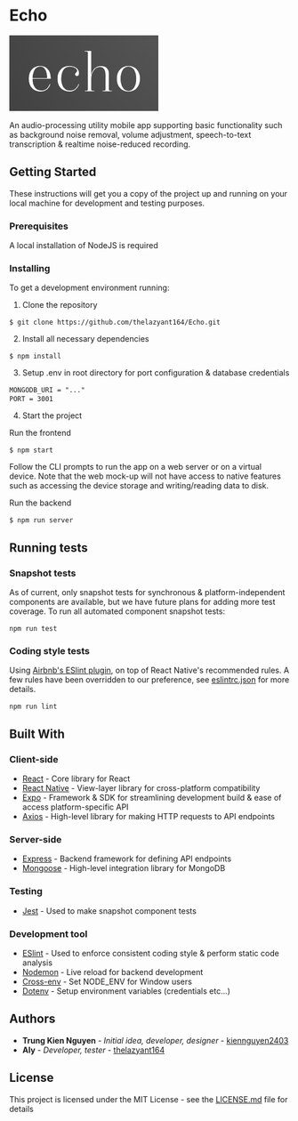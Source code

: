 # Echo

!["Echo" logo](assets/logo.png)

An audio-processing utility mobile app supporting basic functionality such as background noise removal, volume adjustment, speech-to-text transcription & realtime noise-reduced recording.

## Getting Started

These instructions will get you a copy of the project up and running on your local machine for development and testing purposes.

### Prerequisites

A local installation of NodeJS is required

### Installing

To get a development environment running:

1. Clone the repository

```
$ git clone https://github.com/thelazyant164/Echo.git
```

2. Install all necessary dependencies

```
$ npm install
```

3. Setup .env in root directory for port configuration & database credentials

```
MONGODB_URI = "..."
PORT = 3001
```

4. Start the project

Run the frontend

```
$ npm start
```

Follow the CLI prompts to run the app on a web server or on a virtual device. Note that the web mock-up will not have access to native features such as accessing the device storage and writing/reading data to disk.

Run the backend

```
$ npm run server
```

## Running tests

### Snapshot tests

As of current, only snapshot tests for synchronous & platform-independent components are available, but we have future plans for adding more test coverage.
To run all automated component snapshot tests:

```
npm run test
```

### Coding style tests

Using [Airbnb's ESlint plugin](https://github.com/airbnb/javascript), on top of React Native's recommended rules. A few rules have been overridden to our preference, see [eslintrc.json](https://github.com/thelazyant164/Echo/blob/master/.eslintrc.json) for more details.

```
npm run lint
```

## Built With

### Client-side

* [React](https://reactjs.org/docs/getting-started.html) - Core library for React
* [React Native](https://reactnative.dev/) - View-layer library for cross-platform compatibility
* [Expo](https://docs.expo.dev/) - Framework & SDK for streamlining development build & ease of access platform-specific API
* [Axios](https://docs.expo.dev/) - High-level library for making HTTP requests to API endpoints

### Server-side

* [Express](http://expressjs.com/en/4x/api.html) - Backend framework for defining API endpoints
* [Mongoose](https://mongoosejs.com/docs/guide.html) - High-level integration library for MongoDB

### Testing

* [Jest](https://jestjs.io/docs/getting-started) - Used to make snapshot component tests

### Development tool

* [ESlint](https://eslint.org/docs/latest/) - Used to enforce consistent coding style & perform static code analysis
* [Nodemon](https://github.com/remy/nodemon) - Live reload for backend development
* [Cross-env](https://github.com/kentcdodds/cross-env) - Set NODE_ENV for Window users
* [Dotenv](https://github.com/motdotla/dotenv#readme) - Setup environment variables (credentials etc...)

## Authors

* **Trung Kien Nguyen** - *Initial idea, developer, designer* - [kiennguyen2403](https://github.com/kiennguyen2403)
* **Aly** -  *Developer, tester* - [thelazyant164](https://github.com/thelazyant164)

## License

This project is licensed under the MIT License - see the [LICENSE.md](LICENSE.md) file for details